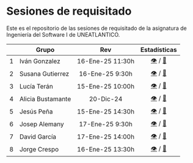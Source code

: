# Sesiones de requisitado

Este es el repositorio de las sesiones de requisitado de la asignatura de Ingeniería del Software I de UNEATLANTICO.

<div align=center>

| |Grupo|Rev|Estadísticas|
|-|-|:-:|:-:|
|1|Iván Gonzalez    |16-Ene-25 11:30h|[👁️](https://github.com/celiabecerril/24-25-IdSw1-SDR/graphs/contributors) / [📒](https://github.com/celiabecerril/24-25-IdSw1-SDR)|
|2|Susana Gutierrez |16-Ene-25 9:30h|[👁️](https://github.com/DavidGarciaCosta/24-25-IdSw1-SDR/graphs/contributors) / [📒](https://github.com/DavidGarciaCosta/24-25-IdSw1-SDR)|
|3|Lucía Terán      |15-Ene-25 10:00h|[👁️](https://github.com/Dievex/24-25-IdSw1-SDR/graphs/contributors) / [📒](https://github.com/Dievex/24-25-IdSw1-SDR)|
|4|Alicia Bustamante|20-Dic-24|[👁️](https://github.com/TheMoys/24-25-IdSw1-SDR/graphs/contributors) / [📒](https://github.com/TheMoys/24-25-IdSw1-SDR)|
|5|Jesús Peña       |15-Ene-25 14:30h|[👁️](https://github.com/0xJVR/24-25-IdSw1-SDR/graphs/contributors) / [📒](https://github.com/0xJVR/24-25-IdSw1-SDR)|
|6|Josep Alemany    |17-Ene-25 9:30h|[👁️](https://github.com/miguelgomez75/24-25-IdSw1-SDR/graphs/contributors) / [📒](https://github.com/miguelgomez75/24-25-IdSw1-SDR)|
|7|David García     |17-Ene-25 14:00h|[👁️](https://github.com/srgiom/24-25-IdSw1-SDR/graphs/contributors) / [📒](https://github.com/srgiom/24-25-IdSw1-SDR)|
|8|Jorge Crespo     |16-Ene-25 13:30h|[👁️](https://github.com/natiicruuz/24-25-IdSw1-SDR/graphs/contributors) / [📒](https://github.com/natiicruuz/24-25-IdSw1-SDR)|
  
</div>
